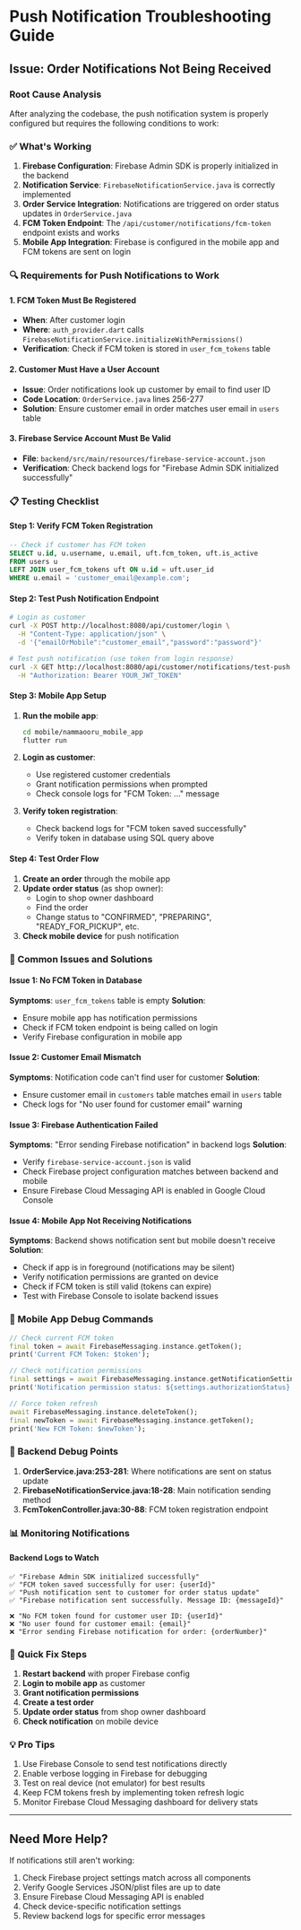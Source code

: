 # Push Notification Troubleshooting Guide

## Issue: Order Notifications Not Being Received

### Root Cause Analysis
After analyzing the codebase, the push notification system is properly configured but requires the following conditions to work:

### ✅ What's Working
1. **Firebase Configuration**: Firebase Admin SDK is properly initialized in the backend
2. **Notification Service**: `FirebaseNotificationService.java` is correctly implemented
3. **Order Service Integration**: Notifications are triggered on order status updates in `OrderService.java`
4. **FCM Token Endpoint**: The `/api/customer/notifications/fcm-token` endpoint exists and works
5. **Mobile App Integration**: Firebase is configured in the mobile app and FCM tokens are sent on login

### 🔍 Requirements for Push Notifications to Work

#### 1. FCM Token Must Be Registered
- **When**: After customer login
- **Where**: `auth_provider.dart` calls `FirebaseNotificationService.initializeWithPermissions()`
- **Verification**: Check if FCM token is stored in `user_fcm_tokens` table

#### 2. Customer Must Have a User Account
- **Issue**: Order notifications look up customer by email to find user ID
- **Code Location**: `OrderService.java` lines 256-277
- **Solution**: Ensure customer email in order matches user email in `users` table

#### 3. Firebase Service Account Must Be Valid
- **File**: `backend/src/main/resources/firebase-service-account.json`
- **Verification**: Check backend logs for "Firebase Admin SDK initialized successfully"

### 📋 Testing Checklist

#### Step 1: Verify FCM Token Registration
```sql
-- Check if customer has FCM token
SELECT u.id, u.username, u.email, uft.fcm_token, uft.is_active
FROM users u
LEFT JOIN user_fcm_tokens uft ON u.id = uft.user_id
WHERE u.email = 'customer_email@example.com';
```

#### Step 2: Test Push Notification Endpoint
```bash
# Login as customer
curl -X POST http://localhost:8080/api/customer/login \
  -H "Content-Type: application/json" \
  -d '{"emailOrMobile":"customer_email","password":"password"}'

# Test push notification (use token from login response)
curl -X GET http://localhost:8080/api/customer/notifications/test-push \
  -H "Authorization: Bearer YOUR_JWT_TOKEN"
```

#### Step 3: Mobile App Setup
1. **Run the mobile app**:
   ```bash
   cd mobile/nammaooru_mobile_app
   flutter run
   ```

2. **Login as customer**:
   - Use registered customer credentials
   - Grant notification permissions when prompted
   - Check console logs for "FCM Token: ..." message

3. **Verify token registration**:
   - Check backend logs for "FCM token saved successfully"
   - Verify token in database using SQL query above

#### Step 4: Test Order Flow
1. **Create an order** through the mobile app
2. **Update order status** (as shop owner):
   - Login to shop owner dashboard
   - Find the order
   - Change status to "CONFIRMED", "PREPARING", "READY_FOR_PICKUP", etc.
3. **Check mobile device** for push notification

### 🐛 Common Issues and Solutions

#### Issue 1: No FCM Token in Database
**Symptoms**: `user_fcm_tokens` table is empty
**Solution**:
- Ensure mobile app has notification permissions
- Check if FCM token endpoint is being called on login
- Verify Firebase configuration in mobile app

#### Issue 2: Customer Email Mismatch
**Symptoms**: Notification code can't find user for customer
**Solution**:
- Ensure customer email in `customers` table matches email in `users` table
- Check logs for "No user found for customer email" warning

#### Issue 3: Firebase Authentication Failed
**Symptoms**: "Error sending Firebase notification" in backend logs
**Solution**:
- Verify `firebase-service-account.json` is valid
- Check Firebase project configuration matches between backend and mobile
- Ensure Firebase Cloud Messaging API is enabled in Google Cloud Console

#### Issue 4: Mobile App Not Receiving Notifications
**Symptoms**: Backend shows notification sent but mobile doesn't receive
**Solution**:
- Check if app is in foreground (notifications may be silent)
- Verify notification permissions are granted on device
- Check if FCM token is still valid (tokens can expire)
- Test with Firebase Console to isolate backend issues

### 📱 Mobile App Debug Commands

```dart
// Check current FCM token
final token = await FirebaseMessaging.instance.getToken();
print('Current FCM Token: $token');

// Check notification permissions
final settings = await FirebaseMessaging.instance.getNotificationSettings();
print('Notification permission status: ${settings.authorizationStatus}');

// Force token refresh
await FirebaseMessaging.instance.deleteToken();
final newToken = await FirebaseMessaging.instance.getToken();
print('New FCM Token: $newToken');
```

### 🔧 Backend Debug Points

1. **OrderService.java:253-281**: Where notifications are sent on status update
2. **FirebaseNotificationService.java:18-28**: Main notification sending method
3. **FcmTokenController.java:30-88**: FCM token registration endpoint

### 📊 Monitoring Notifications

#### Backend Logs to Watch
```
✅ "Firebase Admin SDK initialized successfully"
✅ "FCM token saved successfully for user: {userId}"
✅ "Push notification sent to customer for order status update"
✅ "Firebase notification sent successfully. Message ID: {messageId}"

❌ "No FCM token found for customer user ID: {userId}"
❌ "No user found for customer email: {email}"
❌ "Error sending Firebase notification for order: {orderNumber}"
```

### 🚀 Quick Fix Steps

1. **Restart backend** with proper Firebase config
2. **Login to mobile app** as customer
3. **Grant notification permissions**
4. **Create a test order**
5. **Update order status** from shop owner dashboard
6. **Check notification** on mobile device

### 💡 Pro Tips

1. Use Firebase Console to send test notifications directly
2. Enable verbose logging in Firebase for debugging
3. Test on real device (not emulator) for best results
4. Keep FCM tokens fresh by implementing token refresh logic
5. Monitor Firebase Cloud Messaging dashboard for delivery stats

---

## Need More Help?

If notifications still aren't working:
1. Check Firebase project settings match across all components
2. Verify Google Services JSON/plist files are up to date
3. Ensure Firebase Cloud Messaging API is enabled
4. Check device-specific notification settings
5. Review backend logs for specific error messages